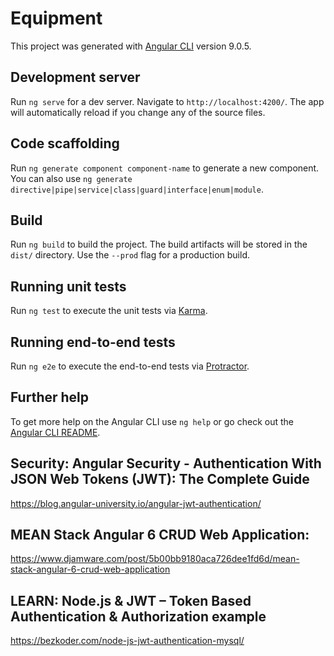 # Equipment

This project was generated with [Angular CLI](https://github.com/angular/angular-cli) version 9.0.5.

## Development server

Run `ng serve` for a dev server. Navigate to `http://localhost:4200/`. The app will automatically reload if you change any of the source files.

## Code scaffolding

Run `ng generate component component-name` to generate a new component. You can also use `ng generate directive|pipe|service|class|guard|interface|enum|module`.

## Build

Run `ng build` to build the project. The build artifacts will be stored in the `dist/` directory. Use the `--prod` flag for a production build.

## Running unit tests

Run `ng test` to execute the unit tests via [Karma](https://karma-runner.github.io).

## Running end-to-end tests

Run `ng e2e` to execute the end-to-end tests via [Protractor](http://www.protractortest.org/).

## Further help

To get more help on the Angular CLI use `ng help` or go check out the [Angular CLI README](https://github.com/angular/angular-cli/blob/master/README.md).

## Security: Angular Security - Authentication With JSON Web Tokens (JWT): The Complete Guide
https://blog.angular-university.io/angular-jwt-authentication/

## MEAN Stack Angular 6 CRUD Web Application:
https://www.djamware.com/post/5b00bb9180aca726dee1fd6d/mean-stack-angular-6-crud-web-application

## LEARN: Node.js & JWT – Token Based Authentication & Authorization example
https://bezkoder.com/node-js-jwt-authentication-mysql/ 
